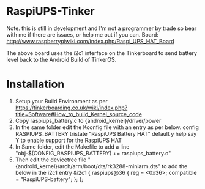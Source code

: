 # RaspiUPS-Tinker

Note. this is still in development and I'm not a programmer by trade so bear with me if there are issues, or help me out if you can.
Board: http://www.raspberrypiwiki.com/index.php/Raspi_UPS_HAT_Board

The above board uses the i2c1 interface on the Tinkerboard to send battery level back to the Android Build of TinkerOS.

# Installation
1. Setup your Build Environment as per https://tinkerboarding.co.uk/wiki/index.php?title=Software#How_to_build_Kernel_source_code
2. Copy raspiups_battery.c to {android_kernel}/driver/power
3. In the same folder edit the Kconfig file with an entry as per below.
config RASPIUPS_BATTERY
      tristate "RaspiUPS Battery HAT"
      default y
      help
        say Y to enable support for the RaspiUPS HAT
4. In Same folder, edit the Makefile to add a line "obj-$(CONFIG_RASPIUPS_BATTERY)  += raspiups_battery.o"
5. Then edit the devicetree file "{android_kernel}/arch/arm/boot/dts/rk3288-miniarm.dts" to add the below in the i2c1 entry
&i2c1 {
      raspiups@36 {
              reg = <0x36>;
              compatible = "RaspiUPS-battery";
      };
};
